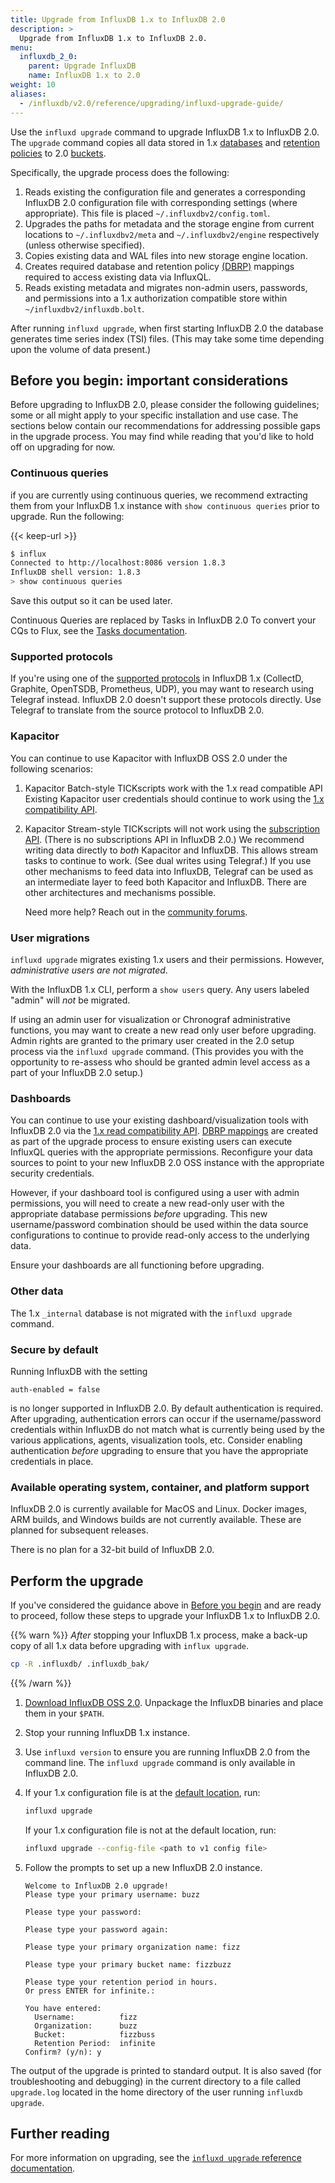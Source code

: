 ```yaml
---
title: Upgrade from InfluxDB 1.x to InfluxDB 2.0
description: >
  Upgrade from InfluxDB 1.x to InfluxDB 2.0.
menu:
  influxdb_2_0:
    parent: Upgrade InfluxDB
    name: InfluxDB 1.x to 2.0
weight: 10
aliases:
  - /influxdb/v2.0/reference/upgrading/influxd-upgrade-guide/
---
```


<!-- the upgrade command exists to assists in performing an in-place upgrade from InfluxDB 1.8.x to InfluxDB 2.0.x. -->

Use the `influxd upgrade` command to upgrade InfluxDB 1.x to InfluxDB 2.0.
The `upgrade` command copies all data stored in 1.x [databases](/influxdb/v1.8/concepts/glossary/#database) and
[retention policies](/influxdb/v1.8/concepts/glossary/#retention-policy-rp)
to 2.0 [buckets](/influxdb/v2.0/reference/glossary/#bucket).

Specifically, the upgrade process does the following:

1. Reads existing the configuration file and generates a corresponding InfluxDB 2.0 configuration file with corresponding settings (where appropriate).
   This file is placed `~/.influxdbv2/config.toml`.
2. Upgrades the paths for metadata and the storage engine from current locations to `~/.influxdbv2/meta` and `~/.influxdbv2/engine` respectively (unless otherwise specified).
3. Copies existing data and WAL files into new storage engine location.
4. Creates required database and retention policy [(DBRP)](/influxdb/v2.0/reference/api/influxdb-1x/dbrp/) mappings required to access existing data via InfluxQL.
5. Reads existing metadata and migrates non-admin users, passwords, and permissions into a 1.x authorization compatible store within `~/influxdbv2/influxdb.bolt`.

After running `influxd upgrade`, when first starting InfluxDB 2.0 the database generates time series index (TSI) files.
(This may take some time depending upon the volume of data present.)

## Before you begin: important considerations

Before upgrading to InfluxDB 2.0, please consider the following guidelines;
some or all might apply to your specific installation and use case.
The sections below contain our recommendations for addressing possible gaps in the upgrade process.
You may find while reading that you'd like to hold off on upgrading for now.

### Continuous queries

if you are currently using continuous queries, we recommend extracting them from your InfluxDB 1.x instance with `show continuous queries` prior to upgrade.
Run the following:

{{< keep-url >}}
```sh
$ influx
Connected to http://localhost:8086 version 1.8.3
InfluxDB shell version: 1.8.3
> show continuous queries
```

Save this output so it can be used later.

Continuous Queries are replaced by Tasks in InfluxDB 2.0
To convert your CQs to Flux, see the [Tasks documentation](/influxdb/v2.0/process-data/get-started/).

### Supported protocols

If you're using one of the [supported protocols](/influxdb/v1.8/supported_protocols/) in InfluxDB 1.x (CollectD, Graphite, OpenTSDB, Prometheus, UDP),
you may want to research using Telegraf instead.
InfluxDB 2.0 doesn't support these protocols directly.
Use Telegraf to translate from the source protocol to InfluxDB 2.0.

### Kapacitor

You can continue to use Kapacitor with InfluxDB OSS 2.0 under the following scenarios:

1. Kapacitor Batch-style TICKscripts work with the 1.x read compatible API
   Existing Kapacitor user credentials should continue to work using the [1.x compatibility API](/influxdb/v2.0/reference/api/influxdb-1x/).
2. Kapacitor Stream-style TICKscripts will not work using the [subscription API]((/influxdb/v1.8/administration/subscription-management/)).
   (There is no subscriptions API in InfluxDB 2.0.)
   We recommend writing data directly to *both* Kapacitor and InfluxDB.
   This allows stream tasks to continue to work.
   (See dual writes using Telegraf.)
   If you use other mechanisms to feed data into InfluxDB, Telegraf can be used as an intermediate layer to feed both Kapacitor and InfluxDB.
   There are other architectures and mechanisms possible.

   Need more help? Reach out in the [community forums](https://community.influxdata.com).

### User migrations

`influxd upgrade` migrates existing 1.x users and their permissions.
However, *administrative users are not migrated*.

With the InfluxDB 1.x CLI, perform a `show users` query.
Any users labeled "admin" will *not* be migrated.

If using an admin user for visualization or Chronograf administrative functions, you may want to create a new read only user before upgrading.
Admin rights are granted to the primary user created in the 2.0 setup process via the `influxd upgrade` command.
(This provides you with the opportunity to re-assess who should be granted admin level access as a part of your InfluxDB 2.0 setup.)

### Dashboards

You can continue to use your existing dashboard/visualization tools with InfluxDB 2.0 via the [1.x read compatibility API](/influxdb/v2.0/reference/api/influxdb-1x/).
[DBRP mappings](/influxdb/v2.0/reference/api/influxdb-1x/dbrp/) are created as part of the upgrade process to ensure existing users can execute InfluxQL queries with the appropriate permissions.
Reconfigure your data sources to point to your new InfluxDB 2.0 OSS instance with the appropriate security credentials.

However, if your dashboard tool is configured using a user with admin permissions,
you will need to create a new read-only user with the appropriate database permissions *before* upgrading.
This new username/password combination should be used within the data source configurations to continue to provide read-only access to the underlying data.

Ensure your dashboards are all functioning before upgrading.

### Other data

The 1.x `_internal` database is not migrated with the `influxd upgrade` command.

### Secure by default

Running InfluxDB with the setting

```
auth-enabled = false
```

is no longer supported in InfluxDB 2.0.
By default authentication is required.
After upgrading, authentication errors can occur if the username/password credentials within InfluxDB do not match what is currently being used by the various applications, agents, visualization tools, etc.
Consider enabling authentication *before* upgrading to ensure that you have the appropriate credentials in place.

### Available operating system, container, and platform support

InfluxDB 2.0 is currently available for MacOS and Linux.
Docker images, ARM builds, and Windows builds are not currently available.
These are planned for subsequent releases.

There is no plan for a 32-bit build of InfluxDB 2.0.

## Perform the upgrade

If you've considered the guidance above in [Before you begin](#before-you-begin-important-considerations) and are ready to proceed, follow these steps to upgrade your InfluxDB 1.x to InfluxDB 2.0.

{{% warn %}}
*After* stopping your InfluxDB 1.x process, make a back-up copy of all 1.x data before upgrading with `influx upgrade`.

```sh
cp -R .influxdb/ .influxdb_bak/
```
{{% /warn %}}

1. [Download InfluxDB OSS 2.0](https://portal.influxdata.com/downloads/).
   Unpackage the InfluxDB binaries and place them in your `$PATH`.
2. Stop your running InfluxDB 1.x instance.
3. Use `influxd version` to ensure you are running InfluxDB 2.0 from the command line.
   The `influxd upgrade` command is only available in InfluxDB 2.0.
4. If your 1.x configuration file is at the [default location](/influxdb/v1.8/administration/config/#using-the-configuration-file), run:

    ```sh
    influxd upgrade
    ```

    If your 1.x configuration file is not at the default location, run:

    ```sh
    influxd upgrade --config-file <path to v1 config file>
    ```

5. Follow the prompts to set up a new InfluxDB 2.0 instance.

   ```
   Welcome to InfluxDB 2.0 upgrade!
   Please type your primary username: buzz

   Please type your password:

   Please type your password again:

   Please type your primary organization name: fizz

   Please type your primary bucket name: fizzbuzz

   Please type your retention period in hours.
   Or press ENTER for infinite.:

   You have entered:
     Username:          fizz
     Organization:      buzz
     Bucket:            fizzbuss
     Retention Period:  infinite
   Confirm? (y/n): y
   ```

The output of the upgrade is printed to standard output.
It is also saved (for troubleshooting and debugging) in the current directory to a file called `upgrade.log` located in the home directory of the user running `influxdb upgrade`.

## Further reading

For more information on upgrading, see the [`influxd upgrade` reference documentation](/influxdb/v2.0/reference/cli/influxd/upgrade/).
